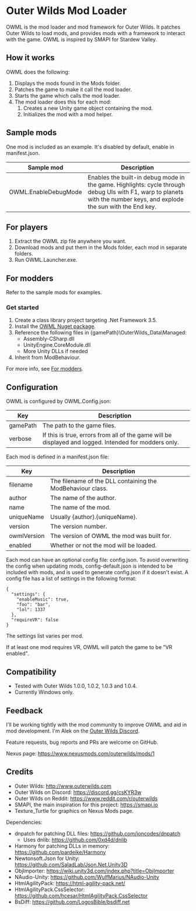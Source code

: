# Outer Wilds Mod Loader

OWML is the mod loader and mod framework for Outer Wilds. It patches Outer Wilds to load mods, and provides mods with a framework to interact with the game. OWML is inspired by SMAPI for Stardew Valley.

## How it works

OWML does the following:
1. Displays the mods found in the Mods folder.
2. Patches the game to make it call the mod loader.
3. Starts the game which calls the mod loader.
4. The mod loader does this for each mod:
   1. Creates a new Unity game object containing the mod.
   2. Initializes the mod with a mod helper.

## Sample mods

One mod is included as an example. It's disabled by default, enable in manifest.json.

|Sample mod|Description|
|----------|-----------|
|OWML.EnableDebugMode|Enables the built-in debug mode in the game. Highlights: cycle through debug UIs with F1, warp to planets with the number keys, and explode the sun with the End key.|

## For players

1. Extract the OWML zip file anywhere you want.
2. Download mods and put them in the Mods folder, each mod in separate folders.
3. Run OWML.Launcher.exe.

## For modders

Refer to the sample mods for examples.

### Get started

1. Create a class library project targeting .Net Framework 3.5.
2. Install the [OWML Nuget package](https://www.nuget.org/packages/OWML/).
3. Reference the following files in {gamePath}\OuterWilds_Data\Managed:
    * Assembly-CSharp.dll
    * UnityEngine.CoreModule.dll
    * More Unity DLLs if needed
4. Inherit from ModBehaviour.
	
For more info, see [For modders](https://github.com/amazingalek/owml/wiki/For-modders).

## Configuration

OWML is configured by OWML.Config.json:

|Key|Description|
|---|-----------|
|gamePath|The path to the game files.|
|verbose|If this is true, errors from all of the game will be displayed and logged. Intended for modders only.|

Each mod is defined in a manifest.json file:

|Key|Description|
|---|-----------|
|filename|The filename of the DLL containing the ModBehaviour class.|
|author|The name of the author.|
|name|The name of the mod.|
|uniqueName|Usually {author}.{uniqueName}.|
|version|The version number.|
|owmlVersion|The version of OWML the mod was built for.|
|enabled|Whether or not the mod will be loaded.|

Each mod can have an optional config file: config.json. To avoid overwriting the config when updating mods, config-default.json is intended to be included with mods, and is used to generate config.json if it doesn't exist. A config file has a list of settings in the following format:

~~~~
{
  "settings": {
    "enableMusic": true,
    "foo": "bar",
    "lol": 1337
  },
  "requireVR": false
}
~~~~

The settings list varies per mod. 

If at least one mod requires VR, OWML will patch the game to be "VR enabled".

## Compatibility

* Tested with Outer Wilds 1.0.0, 1.0.2, 1.0.3 and 1.0.4.
* Currently Windows only.

## Feedback

I'll be working tightly with the mod community to improve OWML and aid in mod development. 
I'm Alek on the [Outer Wilds Discord](https://discord.gg/csKYR3w).

Feature requests, bug reports and PRs are welcome on GitHub.

Nexus page: https://www.nexusmods.com/outerwilds/mods/1

## Credits

* Outer Wilds: http://www.outerwilds.com
* Outer Wilds on Discord: https://discord.gg/csKYR3w
* Outer Wilds on Reddit: https://www.reddit.com/r/outerwilds
* SMAPI, the main inspiration for this project: https://smapi.io
* Texture_Turtle for graphics on Nexus Mods page.

Dependencies:
* dnpatch for patching DLL files: https://github.com/ioncodes/dnpatch
  * Uses dnlib: https://github.com/0xd4d/dnlib
* Harmony for patching DLLs in memory: https://github.com/pardeike/Harmony
* Newtonsoft.Json for Unity: https://github.com/SaladLab/Json.Net.Unity3D
* ObjImporter: https://wiki.unity3d.com/index.php?title=ObjImporter
* NAudio-Unity: https://github.com/WulfMarius/NAudio-Unity
* HtmlAgilityPack: https://html-agility-pack.net/
* HtmlAgilityPack.CssSelector: https://github.com/hcesar/HtmlAgilityPack.CssSelector
* BsDiff: https://github.com/LogosBible/bsdiff.net
